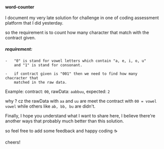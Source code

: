 #### word-counter

I document my very late solution for challenge in one of coding assessment platform that I did yesterday.

so the requirement is to count how many character that match with the contract given.

##### requirement: 
    
    -   "0" is stand for vowel letters which contain "a, e, i, o, u"
        and "1" is stand for consonant.
    
    -   if contract given is "001" then we need to find how many chacracter that 
        matched in the raw data.

Example:
    contract:  ```00```,
    rawData: ```aabbuu```,
    expected: ```2```

why ? cz the rawData with ```aa``` and ```uu``` are meet the contract with ```00 = vowel vowel```
while others like ```ab, bb, bu``` are didn't.

Finally, I hope you understand what I want to share here, 
I believe there're another ways that probably much better than this solution.

so feel free to add some feedback and happy coding ☕

cheers!
